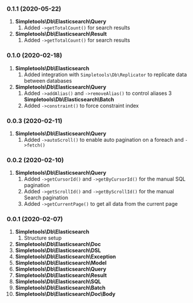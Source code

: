 ### 0.1.1 (2020-05-22)
1. **Simpletools\Db\Elasticsearch\Query**
    1. Added `->getTotalCount()` for search results
2. **Simpletools\Db\Elasticsearch\Result**
    1. Added `->getTotalCount()` for search results

### 0.1.0 (2020-02-18)
1. **Simpletools\Db\Elasticsearch**
    1. Added integration with `Simpletools\Db\Replicator` to replicate data between databases
2. **Simpletools\Db\Elasticsearch\Query**
    1. Added `->addAlias()` and `->removeAlias()` to control aliases
3 **Simpletools\Db\Elasticsearch\Batch**
    1. Added `->constraint()` to force constraint index

### 0.0.3 (2020-02-11)
1. **Simpletools\Db\Elasticsearch\Query**
    1. Added `->autoScroll()` to enable auto pagination on a foreach and `->fetch()`

### 0.0.2 (2020-02-10)
1. **Simpletools\Db\Elasticsearch\Query**
    1. Added `->getCursorId()` and `->getByCursorId()` for the manual SQL pagination
    2. Added `->getScrollId()` and `->getByScrollId()` for the manual Search pagination
    3. Added `->getCurrentPage()` to get all data from the current page
        
### 0.0.1 (2020-02-07)
1. **Simpletools\Db\Elasticsearch**
    1. Structure setup
2. **Simpletools\Db\Elasticsearch\Doc**
3. **Simpletools\Db\Elasticsearch\DSL**
4. **Simpletools\Db\Elasticsearch\Exception**
5. **Simpletools\Db\Elasticsearch\Model**
6. **Simpletools\Db\Elasticsearch\Query**
7. **Simpletools\Db\Elasticsearch\Result**
8. **Simpletools\Db\Elasticsearch\SQL**
9. **Simpletools\Db\Elasticsearch\Batch**
10. **Simpletools\Db\Elasticsearch\Doc\Body**